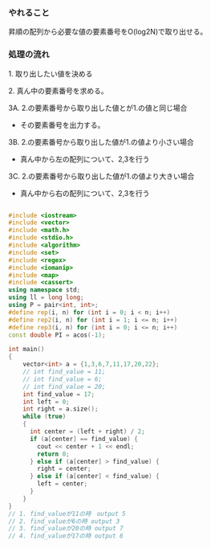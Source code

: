 ### やれること
昇順の配列から必要な値の要素番号をO(log2N)で取り出せる。

### 処理の流れ
1\. 取り出したい値を決める

2\. 真ん中の要素番号を求める。

3A. 2.の要素番号から取り出した値とが1.の値と同じ場合
- その要素番号を出力する。

3B. 2.の要素番号から取り出した値が1.の値より小さい場合
- 真ん中から左の配列について、2,3を行う

3C. 2.の要素番号から取り出した値が1.の値より大きい場合
- 真ん中から右の配列について、2,3を行う

```cpp

#include <iostream>
#include <vector>
#include <math.h>
#include <stdio.h>
#include <algorithm>
#include <set>
#include <regex>
#include <iomanip>
#include <map>
#include <cassert>
using namespace std;
using ll = long long;
using P = pair<int, int>;
#define rep(i, n) for (int i = 0; i < n; i++)
#define rep2(i, n) for (int i = 1; i <= n; i++)
#define rep3(i, n) for (int i = 0; i <= n; i++)
const double PI = acos(-1);

int main()
{
    vector<int> a = {1,3,6,7,11,17,20,22};
    // int find_value = 11;
    // int find_value = 6;
    // int find_value = 20;
    int find_value = 17;
    int left = 0;
    int right = a.size();
    while (true)
    {
      int center = (left + right) / 2;
      if (a[center] == find_value) {
        cout << center + 1 << endl;
        return 0;
      } else if (a[center] > find_value) {
        right = center;
      } else if (a[center] < find_value) {
        left = center;
      }
    }
}
// 1. find_valueが11の時　output 5
// 2. find_valueが6の時 output 3
// 3. find_valueが20の時 output 7
// 4. find_valueが17の時 output 6



```